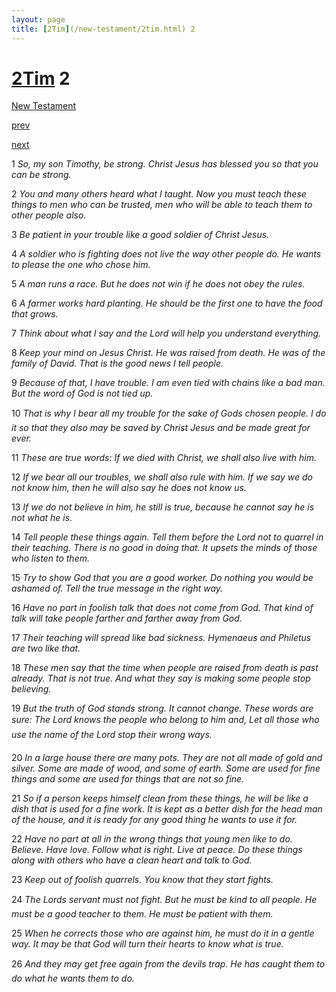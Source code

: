 ```yaml
---
layout: page
title: [2Tim](/new-testament/2tim.html) 2
---
```


# [2Tim](/new-testament/2tim.html) 2

[New Testament](/new-testament.html)


[prev](/new-testament/2tim/2tim-1.html)


[next](/new-testament/2tim/2tim-3.html)

1 _So, my son Timothy, be strong. Christ Jesus has blessed you so that you can be strong._

2 _You and many others heard what I taught. Now you must teach these things to men who can be trusted, men who will be able to teach them to other people also._

3 _Be patient in your trouble like a good soldier of Christ Jesus._

4 _A soldier who is fighting does not live the way other people do. He wants to please the one who chose him._

5 _A man runs a race. But he does not win if he does not obey the rules._

6 _A farmer works hard planting. He should be the first one to have the food that grows._

7 _Think about what I say and the Lord will help you understand everything._

8 _Keep your mind on Jesus Christ. He was raised from death. He was of the family of David. That is the good news I tell people._

9 _Because of that, I have trouble. I am even tied with chains like a bad man. But the word of God is not tied up._

10 _That is why I bear all my trouble for the sake of Gods chosen people. I do it so that they also may be saved by Christ Jesus and be made great for ever._

11 _These are true words: If we died with Christ, we shall also live with him._

12 _If we bear all our troubles, we shall also rule with him. If we say we do not know him,  then he will also say he does not know us._

13 _If we do not believe in him, he still is true, because he cannot say he is not what he is._

14 _Tell people these things again. Tell them before the Lord not to quarrel in their teaching.  There is no good in doing that. It upsets the minds of those who listen to them._

15 _Try to show God that you are a good worker. Do nothing you would be ashamed of. Tell the true message in the right way._

16 _Have no part in foolish talk that does not come from God. That kind of talk will take people farther and farther away from God._

17 _Their teaching will spread like bad sickness. Hymenaeus and Philetus are two like that._

18 _These men say that the time when people are raised from death is past already. That is not true. And what they say is making some people stop believing._

19 _But the truth of God stands strong. It cannot change. These words are sure: The Lord knows the people who belong to him and, Let all those who use the name of the Lord stop their wrong ways._

20 _In a large house there are many pots. They are not all made of gold and silver. Some are made of wood, and some of earth. Some are used for fine things and some are used for things that are not so fine._

21 _So if a person keeps himself clean from these things, he will be like a dish that is used for a fine work. It is kept as a better dish for the head man of the house, and it is ready for any good thing he wants to use it for._

22 _Have no part at all in the wrong things that young men like to do. Believe. Have love.  Follow what is right. Live at peace. Do these things along with others who have a clean heart and talk to God._

23 _Keep out of foolish quarrels. You know that they start fights._

24 _The Lords servant must not fight. But he must be kind to all people. He must be a good teacher to them. He must be patient with them._

25 _When he corrects those who are against him, he must do it in a gentle way. It may be that God will turn their hearts to know what is true._

26 _And they may get free again from the devils trap. He has caught them to do what he wants them to do._

